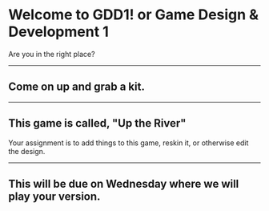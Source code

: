 # Welcome to GDD1! or Game Design & Development 1

Are you in the right place?

--- 
## Come on up and grab a kit. 

--- 
## This game is called, "Up the River" 

Your assignment is to add things to this game, reskin it, or otherwise edit the design. 

---
## This will be due on Wednesday where we will play your version.


